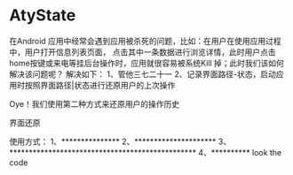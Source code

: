 # AtyState

在Android 应用中经常会遇到应用被杀死的问题，比如：在用户在使用应用过程中，用户打开信息列表页面，
点击其中一条数据进行浏览详情，此时用户点击home按键或来电等挂后台操作时，应用就很容易被系统Kill
掉；此时我们该如何解决该问题呢？
解决如下：
  1、管他三七二十一
  2、记录界面路径-状态，启动应用时按照界面路径|状态进行还原用户的上次操作
  
Oye！我们使用第二种方式来还原用户的操作历史

界面还原

使用方式：
1、***************
2、*********************
3、************************************************
4、**********
look the code
